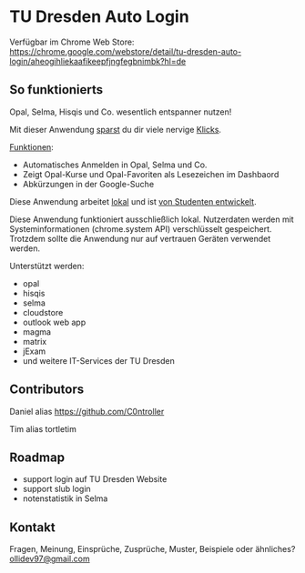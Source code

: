 # TU Dresden Auto Login
Verfügbar im Chrome Web Store: https://chrome.google.com/webstore/detail/tu-dresden-auto-login/aheogihliekaafikeepfjngfegbnimbk?hl=de

## So funktionierts

Opal, Selma, Hisqis und Co. wesentlich entspanner nutzen!

Mit dieser Anwendung <ins>sparst</ins> du dir viele nervige <ins>Klicks</ins>.

<ins>Funktionen</ins>:
 - Automatisches Anmelden in Opal, Selma und Co.
 - Zeigt Opal-Kurse und Opal-Favoriten als Lesezeichen im Dashbaord
 - Abkürzungen in der Google-Suche
 
Diese Anwendung arbeitet <ins>lokal</ins> und ist <ins>von Studenten entwickelt</ins>.

Diese Anwendung funktioniert ausschließlich lokal. Nutzerdaten werden mit Systeminformationen (chrome.system API) verschlüsselt gespeichert. Trotzdem sollte die Anwendung nur auf vertrauen Geräten verwendet werden.

Unterstützt werden:
- opal
- hisqis
- selma
- cloudstore
- outlook web app
- magma
- matrix
- jExam
- und weitere IT-Services der TU Dresden

## Contributors
Daniel alias https://github.com/C0ntroller

Tim alias tortletim

## Roadmap
- support login auf TU Dresden Website
- support slub login
- notenstatistik in Selma

## Kontakt
Fragen, Meinung, Einsprüche, Zusprüche, Muster, Beispiele oder ähnliches?
ollidev97@gmail.com
